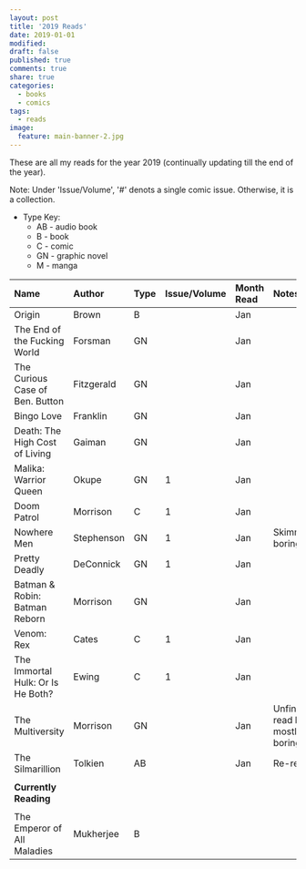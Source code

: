 ```yaml
---
layout: post
title: '2019 Reads'
date: 2019-01-01
modified:
draft: false
published: true
comments: true
share: true
categories:
  - books
  - comics
tags:
  - reads
image:
  feature: main-banner-2.jpg
---
```


These are all my reads for the year 2019 (continually updating till the end of the year).

Note: Under 'Issue/Volume', '#' denots a single comic issue. Otherwise, it is a collection.

* Type Key:
    * AB - audio book
    * B - book
    * C - comic
    * GN - graphic novel
    * M - manga

| Name                               | Author     | Type  | Issue/Volume | Month Read   | Notes                                |
|:-----------------------------------|:-----------|:------|:-------------|:-------------|:-------------------------------------|
| Origin                             | Brown      | B     |              | Jan          |                                      |
| The End of the Fucking World       | Forsman    | GN    |              | Jan          |                                      |
| The Curious Case of Ben. Button    | Fitzgerald | GN    |              | Jan          |                                      |
| Bingo Love                         | Franklin   | GN    |              | Jan          |                                      |
| Death: The High Cost of Living     | Gaiman     | GN    |              | Jan          |                                      |
| Malika: Warrior Queen              | Okupe      | GN    | 1            | Jan          |                                      |
| Doom Patrol                        | Morrison   | C     | 1            | Jan          |                                      |
| Nowhere Men                        | Stephenson | GN    | 1            | Jan          | Skimmed, boring                      |
| Pretty Deadly                      | DeConnick  | GN    | 1            | Jan          |                                      |
| Batman & Robin: Batman Reborn      | Morrison   | GN    |              | Jan          |                                      |
| Venom: Rex                         | Cates      | C     | 1            | Jan          |                                      |
| The Immortal Hulk: Or Is He Both?  | Ewing      | C     | 1            | Jan          |                                      |
| The Multiversity                   | Morrison   | GN    |              | Jan          | Unfinished: read half, mostly boring |
| The Silmarillion                   | Tolkien    | AB    |              | Jan          | Re-read                              |
|                                    |            |       |              |              |                                      |
| <b>Currently Reading</b>           |            |       |              |              |                                      |
|                                    |            |       |              |              |                                      |
| The Emperor of All Maladies        | Mukherjee  | B     |              |              |                                      |

